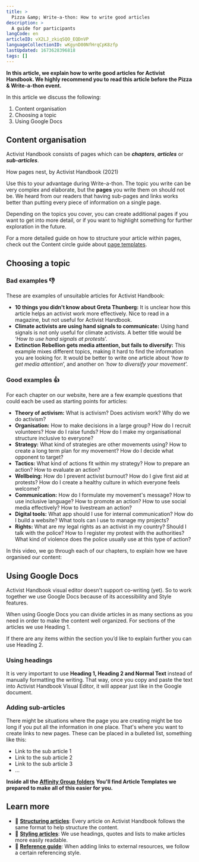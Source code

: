 ```yaml
---
title: >
  Pizza &amp; Write-a-thon: How to write good articles
description: >
  A guide for participants
langCode: en
articleID: vX2LJ_zkiqSQO_EQDnVP
languageCollectionID: wKgynD00NfHrqCpK8zfp
lastUpdated: 1673628396818
tags: []
---
```


**In this article, we explain how to write good articles for Activist Handbook. We highly recommend you to read this article before the Pizza & Write-a-thon event.**

In this article we discuss the following:

1.  Content organisation
2.  Choosing a topic
3.  Using Google Docs

## Content organisation

Activist Handbook consists of pages which can be _**chapters**_, _**articles**_ or _**sub-articles**_.

<div><figcaption>How pages nest, by Activist Handbook (2021)</figcaption></div>

Use this to your advantage during Write-a-thon. The topic you write can be very complex and elaborate, but the **pages** you write them on should not be. We heard from our readers that having sub-pages and links works better than putting every piece of information on a single page.

Depending on the topics you cover, you can create additional pages if you want to get into more detail, or if you want to highlight something for further exploration in the future.

For a more detailed guide on how to structure your article within pages, check out the Content circle guide about [page templates](/support/content/structure).

## Choosing a topic

### **Bad examples 👎**

These are examples of unsuitable articles for Activist Handbook:

-   **10 things you didn't know about Greta Thunberg:** It is unclear how this article helps an activist work more effectively. Nice to read in a magazine, but not useful for Activist Handbook.
-   **Climate activists are using hand signals to communicate:** Using hand signals is not only useful for climate activists. A better title would be ‘_How to use hand signals at protests_’.
-   **Extinction Rebellion gets media attention, but fails to diversify:** This example mixes different topics, making it hard to find the information you are looking for. It would be better to write one article about ‘_how to get media attention_’, and another on ‘_how to diversify your movement_’.

### **Good examples 👍**

For each chapter on our website, here are a few example questions that could each be used as starting points for articles:

-   **Theory of activism:** What is activism? Does activism work? Why do we do activism?
-   **Organisation:** How to make decisions in a large group? How do I recruit volunteers? How do I raise funds? How do I make my organisational structure inclusive to everyone?
-   **Strategy:** What kind of strategies are other movements using? How to create a long term plan for my movement? How do I decide what opponent to target?
-   **Tactics:** What kind of actions fit within my strategy? How to prepare an action? How to evaluate an action?
-   **Wellbeing:** How do I prevent activist burnout? How do I give first aid at protests? How do I create a healthy culture in which everyone feels welcome?
-   **Communication:** How do I formulate my movement's message? How to use inclusive language? How to promote an action? How to use social media effectively? How to livestream an action?
-   **Digital tools:** What app should I use for internal communication? How do I build a website? What tools can I use to manage my projects?
-   **Rights:** What are my legal rights as an activist in my country? Should I talk with the police? How to I register my protest with the authorities? What kind of violence does the police usually use at this type of action?

In this video, we go through each of our chapters, to explain how we have organised our content:

<div></div>

## Using Google Docs

Activist Handbook visual editor doesn't support co-writing (yet). So to work together we use Google Docs because of its accessibility and Style features.

When using Google Docs you can divide articles in as many sections as you need in order to make the content well organized. For sections of the articles we use Heading 1.

If there are any items within the section you’d like to explain further you can use Heading 2.

<div></div>

### **Using headings**

It is very important to use **Heading 1, Heading 2 and Normal Text** instead of manually formatting the writing. That way, once you copy and paste the text into Activist Handbook Visual Editor, it will appear just like in the Google document.

### **Adding sub-articles**

There might be situations where the page you are creating might be too long if you put all the information in one place. That's where you want to create links to new pages. These can be placed in a bulleted list, something like this:

-   Link to the sub article 1
-   Link to the sub article 2
-   Link to the sub article 3
-   …

**Inside all the** [**Affinity Group folders**](https://drive.google.com/drive/folders/1t8DTH8gAujFiCgwaJlQHOtDtD3FZ1kq9) **You'll find Article Templates we prepared to make all of this easier for you.**

## Learn more

-   **🔢** [**Structuring articles**](/support/content/structure): Every article on Activist Handbook follows the same format to help structure the content.
-   **🎨** [**Styling articles**](/support/content/style): We use headings, quotes and lists to make articles more easily readable.
-   **📄** [**Reference guide**](/support/content/reference): When adding links to external resources, we follow a certain referencing style.